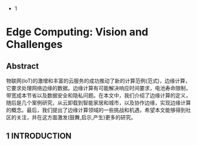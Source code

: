 * 1
# Edge Computing: Vision and Challenges

## Abstract
物联网(IoT)的激增和丰富的云服务的成功推动了新的计算范例(范式)，边缘计算，它要求处理网络边缘的数据。边缘计算有可能解决响应时间要求，电池寿命限制，带宽成本节省以及数据安全和隐私问题。在本文中，我们介绍了边缘计算的定义，随后是几个案例研究，从云卸载到智能家居和城市，以及协作边缘，实现边缘计算的概念。最后，我们提出了边缘计算领域的一些挑战和机遇，希望本文能够得到社区的关注，并在这方面激发(鼓舞,启示,产生)更多的研究。

## 1 INTRODUCTION
